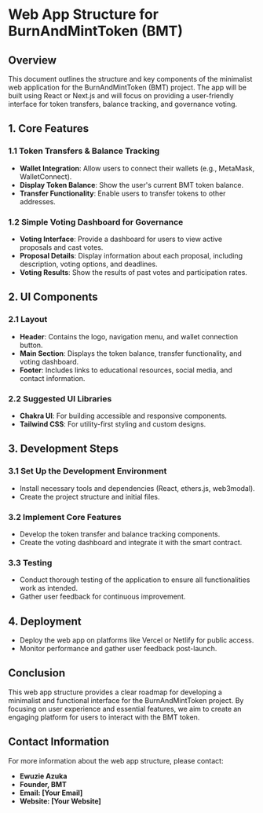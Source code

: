 # Web App Structure for BurnAndMintToken (BMT)

## Overview
This document outlines the structure and key components of the minimalist web application for the BurnAndMintToken (BMT) project. The app will be built using React or Next.js and will focus on providing a user-friendly interface for token transfers, balance tracking, and governance voting.

## 1. Core Features
### 1.1 Token Transfers & Balance Tracking
- **Wallet Integration**: Allow users to connect their wallets (e.g., MetaMask, WalletConnect).
- **Display Token Balance**: Show the user's current BMT token balance.
- **Transfer Functionality**: Enable users to transfer tokens to other addresses.

### 1.2 Simple Voting Dashboard for Governance
- **Voting Interface**: Provide a dashboard for users to view active proposals and cast votes.
- **Proposal Details**: Display information about each proposal, including description, voting options, and deadlines.
- **Voting Results**: Show the results of past votes and participation rates.

## 2. UI Components
### 2.1 Layout
- **Header**: Contains the logo, navigation menu, and wallet connection button.
- **Main Section**: Displays the token balance, transfer functionality, and voting dashboard.
- **Footer**: Includes links to educational resources, social media, and contact information.

### 2.2 Suggested UI Libraries
- **Chakra UI**: For building accessible and responsive components.
- **Tailwind CSS**: For utility-first styling and custom designs.

## 3. Development Steps
### 3.1 Set Up the Development Environment
- Install necessary tools and dependencies (React, ethers.js, web3modal).
- Create the project structure and initial files.

### 3.2 Implement Core Features
- Develop the token transfer and balance tracking components.
- Create the voting dashboard and integrate it with the smart contract.

### 3.3 Testing
- Conduct thorough testing of the application to ensure all functionalities work as intended.
- Gather user feedback for continuous improvement.

## 4. Deployment
- Deploy the web app on platforms like Vercel or Netlify for public access.
- Monitor performance and gather user feedback post-launch.

## Conclusion
This web app structure provides a clear roadmap for developing a minimalist and functional interface for the BurnAndMintToken project. By focusing on user experience and essential features, we aim to create an engaging platform for users to interact with the BMT token.

## Contact Information
For more information about the web app structure, please contact:
- **Ewuzie Azuka**
- **Founder, BMT**
- **Email: [Your Email]**
- **Website: [Your Website]**
